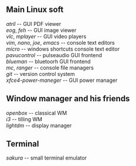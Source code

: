 ## Main Linux soft
*atril* -- GUI PDF viewer  
*eog*, *feh* -- GUI image viewer  
*vlc*, *mplayer* -- GUI video players  
*vim*, *nano*, *joe*, *emacs* -- console text editors  
*micro* -- windows shortcuts console text editor  
*pavucontrol* -- pulseaudio GUI frontend  
*blueman* -- bluetoorh GUI frontend  
*mc*, *ranger* -- console file managers  
*git* -- version control system  
*xfce4-power-maneger* -- GUI power manager  

## Window manager and his friends
*openbox* -- classical WM  
*i3* -- tilling WM  
*lightdm* -- display manager  

## Terminal
*sakura* -- small terminal emulator  

